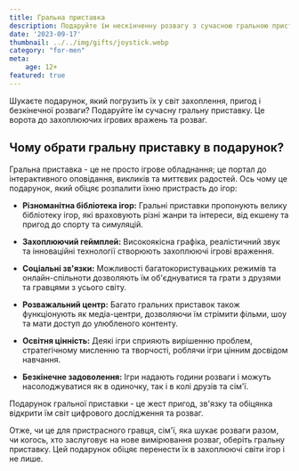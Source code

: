 ```yaml
---
title: Гральна приставка
description: Подаруйте їм нескінченну розвагу з сучасною гральною приставкою.
date: '2023-09-17'
thumbnail: ../../img/gifts/joystick.webp
category: "for-men"
meta:
    age: 12+
featured: true
---
```


Шукаєте подарунок, який погрузить їх у світ захоплення, пригод і безкінечної розваги? Подаруйте їм сучасну гральну приставку. Це ворота до захоплюючих ігрових вражень та розваг.

## Чому обрати гральну приставку в подарунок?

Гральна приставка - це не просто ігрове обладнання; це портал до інтерактивного оповідання, викликів та миттєвих радостей. Ось чому це подарунок, який обіцяє розпалити їхню пристрасть до ігор:

- **Різноманітна бібліотека ігор:** Гральні приставки пропонують велику бібліотеку ігор, які враховують різні жанри та інтереси, від екшену та пригод до спорту та симуляцій.

- **Захоплюючий геймплей:** Високоякісна графіка, реалістичний звук та інноваційні технології створюють захоплюючі ігрові враження.

- **Соціальні зв'язки:** Можливості багатокористувацьких режимів та онлайн-спільноти дозволяють їм об'єднуватися та грати з друзями та гравцями з усього світу.

- **Розважальний центр:** Багато гральних приставок також функціонують як медіа-центри, дозволяючи їм стрімити фільми, шоу та мати доступ до улюбленого контенту.

- **Освітня цінність:** Деякі ігри сприяють вирішенню проблем, стратегічному мисленню та творчості, роблячи ігри цінним досвідом навчання.

- **Безкінечне задоволення:** Ігри надають години розваги і можуть насолоджуватися як в одиночку, так і в колі друзів та сім'ї.

Подарунок гральної приставки - це жест пригод, зв'язку та обіцянка відкрити їм світ цифрового дослідження та розваг.

Отже, чи це для пристрасного гравця, сім'ї, яка шукає розваги разом, чи когось, хто заслуговує на нове вимірювання розваг, оберіть гральну приставку. Цей подарунок обіцяє перенести їх в захоплюючі світи ігор і не лише.
